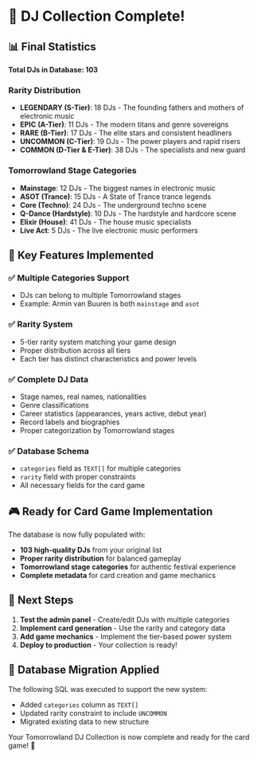# 🎉 DJ Collection Complete!

## 📊 Final Statistics

**Total DJs in Database: 103**

### Rarity Distribution
- **LEGENDARY (S-Tier)**: 18 DJs - The founding fathers and mothers of electronic music
- **EPIC (A-Tier)**: 11 DJs - The modern titans and genre sovereigns  
- **RARE (B-Tier)**: 17 DJs - The elite stars and consistent headliners
- **UNCOMMON (C-Tier)**: 19 DJs - The power players and rapid risers
- **COMMON (D-Tier & E-Tier)**: 38 DJs - The specialists and new guard

### Tomorrowland Stage Categories
- **Mainstage**: 12 DJs - The biggest names in electronic music
- **ASOT (Trance)**: 15 DJs - A State of Trance trance legends
- **Core (Techno)**: 24 DJs - The underground techno scene
- **Q-Dance (Hardstyle)**: 10 DJs - The hardstyle and hardcore scene
- **Elixir (House)**: 41 DJs - The house music specialists
- **Live Act**: 5 DJs - The live electronic music performers

## 🎯 Key Features Implemented

### ✅ Multiple Categories Support
- DJs can belong to multiple Tomorrowland stages
- Example: Armin van Buuren is both `mainstage` and `asot`

### ✅ Rarity System
- 5-tier rarity system matching your game design
- Proper distribution across all tiers
- Each tier has distinct characteristics and power levels

### ✅ Complete DJ Data
- Stage names, real names, nationalities
- Genre classifications
- Career statistics (appearances, years active, debut year)
- Record labels and biographies
- Proper categorization by Tomorrowland stages

### ✅ Database Schema
- `categories` field as `TEXT[]` for multiple categories
- `rarity` field with proper constraints
- All necessary fields for the card game

## 🎮 Ready for Card Game Implementation

The database is now fully populated with:
- **103 high-quality DJs** from your original list
- **Proper rarity distribution** for balanced gameplay
- **Tomorrowland stage categories** for authentic festival experience
- **Complete metadata** for card creation and game mechanics

## 🚀 Next Steps

1. **Test the admin panel** - Create/edit DJs with multiple categories
2. **Implement card generation** - Use the rarity and category data
3. **Add game mechanics** - Implement the tier-based power system
4. **Deploy to production** - Your collection is ready!

## 📝 Database Migration Applied

The following SQL was executed to support the new system:
- Added `categories` column as `TEXT[]`
- Updated rarity constraint to include `UNCOMMON`
- Migrated existing data to new structure

Your Tomorrowland DJ Collection is now complete and ready for the card game! 🎊
